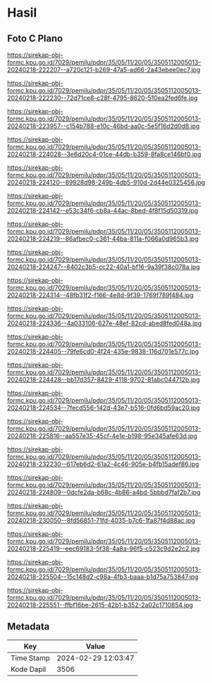 # Hasil

## Foto C Plano

https://sirekap-obj-formc.kpu.go.id/7029/pemilu/pdpr/35/05/11/20/05/3505112005013-20240218-222207--a720c121-b269-47a5-ad66-2a43ebee0ec7.jpg

https://sirekap-obj-formc.kpu.go.id/7029/pemilu/pdpr/35/05/11/20/05/3505112005013-20240218-222230--72d71ce8-c28f-4795-8620-510ea2fed6fe.jpg

https://sirekap-obj-formc.kpu.go.id/7029/pemilu/pdpr/35/05/11/20/05/3505112005013-20240218-223957--c154b788-e10c-46bd-aa0c-5e5f16d2d0d8.jpg

https://sirekap-obj-formc.kpu.go.id/7029/pemilu/pdpr/35/05/11/20/05/3505112005013-20240218-224028--3e6d20c4-01ce-44db-b359-8fa8ce146bf0.jpg

https://sirekap-obj-formc.kpu.go.id/7029/pemilu/pdpr/35/05/11/20/05/3505112005013-20240218-224120--89928d98-249b-4db5-910d-2d44e0325456.jpg

https://sirekap-obj-formc.kpu.go.id/7029/pemilu/pdpr/35/05/11/20/05/3505112005013-20240218-224142--e53c34f6-cb8a-44ac-8bed-4f8f15d50319.jpg

https://sirekap-obj-formc.kpu.go.id/7029/pemilu/pdpr/35/05/11/20/05/3505112005013-20240218-224219--86afbec0-c361-44ba-811a-f066a0d965b3.jpg

https://sirekap-obj-formc.kpu.go.id/7029/pemilu/pdpr/35/05/11/20/05/3505112005013-20240218-224247--8402c3b5-cc22-40a1-bf16-9a39f38c078a.jpg

https://sirekap-obj-formc.kpu.go.id/7029/pemilu/pdpr/35/05/11/20/05/3505112005013-20240218-224314--48fb31f2-f166-4e8d-9f39-1769f789f484.jpg

https://sirekap-obj-formc.kpu.go.id/7029/pemilu/pdpr/35/05/11/20/05/3505112005013-20240218-224336--4a033106-627e-48ef-82cd-abed8fed048a.jpg

https://sirekap-obj-formc.kpu.go.id/7029/pemilu/pdpr/35/05/11/20/05/3505112005013-20240218-224405--79fe6cd0-4f24-435e-9838-116d701e577c.jpg

https://sirekap-obj-formc.kpu.go.id/7029/pemilu/pdpr/35/05/11/20/05/3505112005013-20240218-224428--bb17d357-8429-4118-9702-81abc044712b.jpg

https://sirekap-obj-formc.kpu.go.id/7029/pemilu/pdpr/35/05/11/20/05/3505112005013-20240218-224534--7fecd556-142d-43e7-b516-0fd6bd59ac20.jpg

https://sirekap-obj-formc.kpu.go.id/7029/pemilu/pdpr/35/05/11/20/05/3505112005013-20240218-225816--aa557e35-45cf-4e1e-b198-95e345afe63d.jpg

https://sirekap-obj-formc.kpu.go.id/7029/pemilu/pdpr/35/05/11/20/05/3505112005013-20240218-232230--617eb6d2-61a2-4c46-905e-b4fb15adef86.jpg

https://sirekap-obj-formc.kpu.go.id/7029/pemilu/pdpr/35/05/11/20/05/3505112005013-20240218-224809--0dcfe2da-b68c-4b86-a4bd-5bbbd7faf2b7.jpg

https://sirekap-obj-formc.kpu.go.id/7029/pemilu/pdpr/35/05/11/20/05/3505112005013-20240218-230050--8fd56851-71fd-4035-b7c6-1fa87f4d88ac.jpg

https://sirekap-obj-formc.kpu.go.id/7029/pemilu/pdpr/35/05/11/20/05/3505112005013-20240218-225419--eec69183-5f38-4a8a-96f5-c523c9d2e2c2.jpg

https://sirekap-obj-formc.kpu.go.id/7029/pemilu/pdpr/35/05/11/20/05/3505112005013-20240218-225504--15c148d2-c98a-4fb3-baaa-b1d75a753847.jpg

https://sirekap-obj-formc.kpu.go.id/7029/pemilu/pdpr/35/05/11/20/05/3505112005013-20240218-225551--ffbf16be-2615-42b1-b352-2a02c1710854.jpg


## Metadata

| Key        | Value               |
| ---------- | ------------------- |
| Time Stamp | 2024-02-29 12:03:47 |
| Kode Dapil | 3506                |



